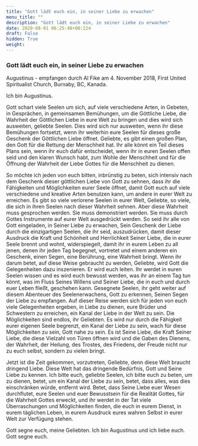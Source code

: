 ```yaml
---
title: "Gott lädt euch ein, in seiner Liebe zu erwachen"
menu_title: ""
description: "Gott lädt euch ein, in seiner Liebe zu erwachen"
date: 2020-08-01 06:25:48+00:224
draft: False
hidden: True
weight:
---
```

### Gott lädt euch ein, in seiner Liebe zu erwachen

Augustinus - empfangen durch Al Fike am 4. November 2018, First United Spiritualist Church, Burnaby, BC, Kanada.

Ich bin Augustinus.

Gott schart viele Seelen um sich, auf viele verschiedene Arten, in Gebeten, in Gesprächen, in gemeinsamen Bemühungen, um die Göttliche Liebe, die Wahrheit der Göttlichen Liebe in eure Welt zu bringen und dies wird sich ausweiten, geliebte Seelen. Dies wird sich nur ausweiten, wenn ihr diese Bemühungen fortsetzt, wenn ihr weiterhin eure Seelen für dieses große Geschenk der Göttlichen Liebe öffnet. Geliebte, es gibt einen großen Plan, den Gott für die Rettung der Menschheit hat. Ihr alle könnt ein Teil dieses Plans sein, wenn ihr euch dafür entscheidet, wenn ihr in euren Seelen offen seid und den klaren Wunsch habt, zum Wohle der Menschheit und für die Öffnung der Wahrheit der Liebe Gottes für die Menschheit zu dienen.

So möchte ich jeden von euch bitten, inbrünstig zu beten, sich intensiv nach dem Geschenk dieser göttlichen Liebe von Gott zu sehnen, dass ihr die Fähigkeiten und Möglichkeiten eurer Seele öffnet, damit Gott euch auf viele verschiedene und kreative Arten benutzen kann, um andere in eurer Welt zu erreichen. Es gibt so viele verlorene Seelen in eurer Welt, Geliebte, so viele, die sich in ihren Seelen nach dieser Wahrheit sehnen. Aber diese Wahrheit muss gesprochen werden. Sie muss demonstriert werden. Sie muss durch Gottes Instrumente auf eurer Welt ausgedrückt werden. So seid ihr alle von Gott eingeladen, in Seiner Liebe zu erwachen, Sein Geschenk der Liebe durch die einzigartigen Seelen, die ihr seid, auszudrücken, damit dieser Ausdruck die Kraft und Schönheit und Herrlichkeit Seiner Liebe, die in eurer Seele brennt und wohnt, widerspiegelt, damit ihr in eurem Leben zu all jenen, denen ihr jeden Tag begegnet, vortretet und einem anderen ein Geschenk, einen Segen, eine Berührung, eine Wahrheit bringt. Wenn ihr darum betet, auf diese Weise gebraucht zu werden, Geliebte, wird Gott die Gelegenheiten dazu inszenieren. Er wird euch leiten. Ihr werdet in euren Seelen wissen und es wird euch bewusst werden, was ihr an einem Tag tun könnt, was im Fluss Seines Willens und Seiner Liebe, die in euch und durch euer Leben fließt, geschehen kann. Gesegnete Seelen, ihr geht weiter auf diesem Abenteuer des Seelenerwachens, Gott zu erkennen, Seinen Segen der Liebe zu empfangen. Auf dieser Reise werden sich für jeden von euch viele Gelegenheiten ergeben, in Liebe zu dienen, eure Brüder und Schwestern zu erreichen, ein Kanal der Liebe in der Welt zu sein. Die Möglichkeiten sind endlos, ihr Geliebten. Es wird nur durch die Fähigkeit eurer eigenen Seele begrenzt, ein Kanal der Liebe zu sein, wach für diese Möglichkeiten zu sein, Gott nahe zu sein. Es ist Seine Liebe, die Kraft Seiner Liebe, die diese Vielzahl von Türen öffnen wird und die Gaben des Dienens, der Wahrheit, der Heilung, des Trostes, des Friedens, der Freude nicht nur zu euch selbst, sondern zu vielen bringt.

Jetzt ist die Zeit gekommen, vorzutreten, Geliebte, denn diese Welt braucht dringend Liebe. Diese Welt hat das dringende Bedürfnis, Gott und Seine Liebe zu kennen. Ich bitte euch, geliebte Seelen, ich bitte euch zu beten, um zu dienen, betet, um ein Kanal der Liebe zu sein, betet, dass alles, was dies einschränken würde, entfernt wird. Betet, dass Seine Liebe euer Wesen durchflutet, eure Seelen und euer Bewusstsein für die Realität Gottes, für die Wahrheit Gottes erweckt, und ihr werdet in der Tat viele Überraschungen und Möglichkeiten finden, die euch in eurem Dienst, in eurem täglichen Leben, in eurem Ausdruck eures wahren Selbst in eurer Welt zur Verfügung stehen.

Gott segne euch, meine Geliebten. Ich bin Augustinus und ich liebe euch. Gott segne euch.
